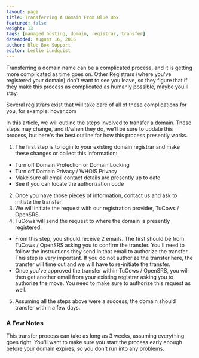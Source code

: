 ```yaml
---
layout: page
title: Transferring A Domain From Blue Box
featured: false
weight: 13
tags: [managed hosting, domain, registrar, transfer]
dateAdded: August 16, 2016
author: Blue Box Support
editor: Leslie Lundquist
---
```


Transferring a domain name can be a complicated process, and it is getting more complicated as time goes on. Other Registrars (where you've registered your domain) don't want to see you leave, so they figure that if they make this process as complicated as humanly possible, maybe you'll stay.

Several registrars exist that will take care of all of these complications for you, for example: hover.com

In this article, we will outline the steps involved to transfer a domain. These steps may change, and if/when they do, we'll be sure to update this process, but here's the best outline for how this process presently works.

1. The first step is to login to your existing domain registrar and make these changes or collect this information:
  * Turn off Domain Protection or Domain Locking
  * Turn off Domain Privacy / WHOIS Privacy
  * Make sure all email contact details are presently up to date
  * See if you can locate the authorization code
2. Once you have those pieces of information, contact us and ask to initiate the transfer.
3. We will initiate the request with our registration provider, TuCows / OpenSRS.
4. TuCows will send the request to where the domain is presently registered.
  * From this step, you should receive 2 emails. The first should be from TuCows / OpenSRS asking you to confirm the transfer. You'll need to follow the instructions they send in that email to authorize the transfer. This step is very important. If you do not authorize the transfer here, the transfer will time out and we will have to re-initiate the transfer.
  * Once you've approved the transfer within TuCows / OpenSRS, you will then get another email from your existing registrar asking you to authorize the move. You need to make sure to authorize this request as well.
5. Assuming all the steps above were a success, the domain should transfer within a few days.

### A Few Notes

This transfer process can take as long as 3 weeks, assuming everything goes right. You'll want to make sure you start the process early enough before your domain expires, so you don't run into any problems.

